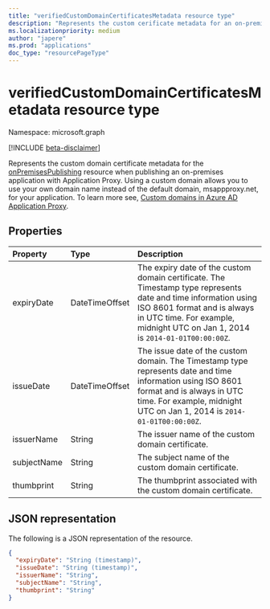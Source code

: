 ```yaml
---
title: "verifiedCustomDomainCertificatesMetadata resource type"
description: "Represents the custom cerificate metadata for an on-premises application published via Application Proxy."
ms.localizationpriority: medium
author: "japere"
ms.prod: "applications"
doc_type: "resourcePageType"
---
```


# verifiedCustomDomainCertificatesMetadata resource type

Namespace: microsoft.graph

[!INCLUDE [beta-disclaimer](../../includes/beta-disclaimer.md)]

Represents the custom domain certificate metadata for the [onPremisesPublishing](onpremisespublishing.md) resource when publishing an on-premises application with Application Proxy. Using a custom domain allows you to use your own domain name instead of the default domain, msappproxy.net, for your application. To learn more see, [Custom domains in Azure AD Application Proxy](/azure/active-directory/manage-apps/application-proxy-configure-custom-domain).

## Properties

| Property     | Type        | Description |
|:-------------|:------------|:------------|
|expiryDate|DateTimeOffset| The expiry date of the custom domain certificate. The Timestamp type represents date and time information using ISO 8601 format and is always in UTC time. For example, midnight UTC on Jan 1, 2014 is `2014-01-01T00:00:00Z`. |
|issueDate|DateTimeOffset| The issue date of the custom domain. The Timestamp type represents date and time information using ISO 8601 format and is always in UTC time. For example, midnight UTC on Jan 1, 2014 is `2014-01-01T00:00:00Z`. |
|issuerName|String| The issuer name of the custom domain certificate. |
|subjectName|String| The subject name of the custom domain certificate. |
|thumbprint|String| The thumbprint associated with the custom domain certificate. |

## JSON representation

The following is a JSON representation of the resource.

<!-- {
  "blockType": "resource",
  "optionalProperties": [

  ],
  "@odata.type": "microsoft.graph.verifiedCustomDomainCertificatesMetadata",
  "baseType": null
}-->

```json
{
  "expiryDate": "String (timestamp)",
  "issueDate": "String (timestamp)",
  "issuerName": "String",
  "subjectName": "String",
  "thumbprint": "String"
}
```

<!-- uuid: 16cd6b66-4b1a-43a1-adaf-3a886856ed98
2019-02-04 14:57:30 UTC -->
<!-- {
  "type": "#page.annotation",
  "description": "verifiedCustomDomainCertificatesMetadata resource",
  "keywords": "",
  "section": "documentation",
  "tocPath": ""
}-->
